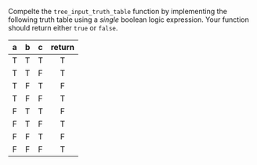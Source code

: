Compelte the `tree_input_truth_table` function by implementing the following truth table using a *single* boolean logic expression.
Your function should return either `true` or `false`.

| a    | b | c | return |
| :---: | :---: | :---: | :---: |
| T | T | T | T |
| T | T | F | T |
| T | F | T | F |
| T | F | F | T |
| F | T | T | F |
| F | T | F | T |
| F | F | T | F |
| F | F | F | T |
